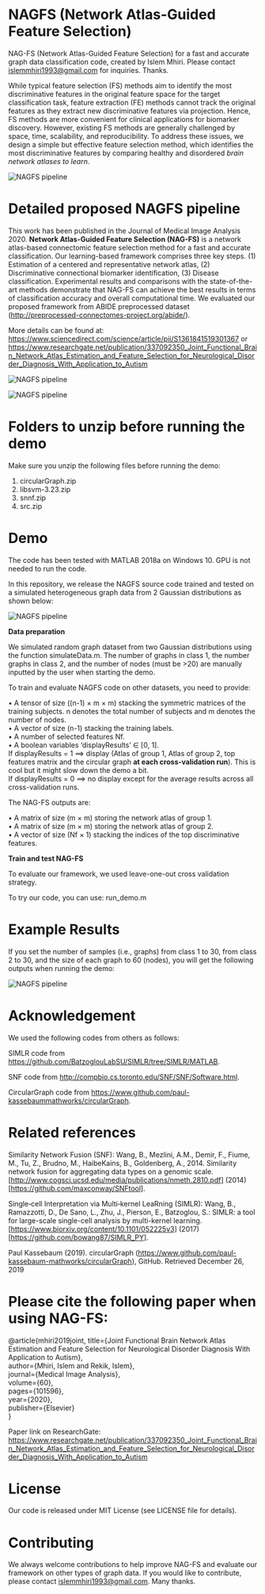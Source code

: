 # NAGFS (Network Atlas-Guided Feature Selection)
NAG-FS (Network Atlas-Guided Feature Selection) for a fast and accurate graph data classification code, created by Islem Mhiri. Please contact islemmhiri1993@gmail.com for inquiries. Thanks. 

While typical feature selection (FS) methods aim to identify the most discriminative features in the original feature space for the target classification task, feature extraction (FE) methods cannot track the original features as they extract new discriminative features via projection. Hence, FS methods are more convenient for clinical applications for biomarker discovery. However, existing FS methods are generally challenged by space, time, scalability, and reproducibility. To address these issues, we design a simple but effective feature selection method, which identifies the most discriminative features by comparing healthy and disordered *brain network atlases to learn*.

![NAGFS pipeline](http://basira-lab.com/nagfs_0/)

# Detailed proposed NAGFS pipeline

This work has been published in the Journal of Medical Image Analysis 2020. **Network Atlas-Guided Feature Selection (NAG-FS)** is a network atlas-based connectomic feature selection method for a fast and accurate classification. Our learning-based framework comprises three key steps. (1) Estimation of a centered and representative network atlas, (2) Discriminative connectional biomarker identification, (3) Disease classification. Experimental results and comparisons with the state-of-the-art methods demonstrate that NAG-FS can achieve the best results in terms of classification accuracy and overall computational time. We evaluated our proposed framework  from ABIDE preprocessed dataset (http://preprocessed-connectomes-project.org/abide/). 

More details can be found at: https://www.sciencedirect.com/science/article/pii/S1361841519301367 or https://www.researchgate.net/publication/337092350_Joint_Functional_Brain_Network_Atlas_Estimation_and_Feature_Selection_for_Neurological_Disorder_Diagnosis_With_Application_to_Autism

![NAGFS pipeline](http://basira-lab.com/nagfs_1/)

![NAGFS pipeline](http://basira-lab.com/nagfs_2/)

# Folders to unzip before running the demo

Make sure you unzip the following files before running the demo:

1. circularGraph.zip <br/>
2. libsvm-3.23.zip <br/>
3. snnf.zip <br/>
4. src.zip <br/>

# Demo

The code has been tested with MATLAB 2018a on Windows 10. GPU is not needed to run the code.

In this repository, we release the NAGFS source code trained and tested on a simulated heterogeneous graph data from 2 Gaussian distributions as shown below:

![NAGFS pipeline](http://basira-lab.com/nagfs_3/) 

**Data preparation**

We simulated random graph dataset from two Gaussian distributions using the function simulateData.m. The number of graphs in class 1, the number graphs in class 2, and the number of nodes (must be >20) are manually inputted by the user when starting the demo. 

To train and evaluate NAGFS code on other datasets, you need to provide:

• A tensor of size ((n-1) × m × m) stacking the symmetric matrices of the training subjects. n denotes the total number of subjects and m denotes the number of nodes.<br/>
• A vector of size (n-1) stacking the training labels.<br/>
• A number of selected features Nf.<br/>
• A boolean variables ‘displayResults’ ∈ [0, 1].<br/>
If displayResults = 1 ==> display (Atlas of group 1, Atlas of group 2, top features matrix and the circular graph **at each cross-validation run**). This is cool but it might slow down the demo a bit.<br/>
If displayResults = 0 ==> no display except for the average results across all cross-validation runs.<br/>

The NAG-FS outputs are:

• A matrix of size (m × m) storing the network atlas of group 1. <br/>
• A matrix of size (m × m) storing the network atlas of group 2. <br/>
• A vector of size (Nf × 1) stacking the indices of the top discriminative features. <br/>

**Train and test NAG-FS**

To evaluate our framework, we used leave-one-out cross validation strategy.

To try our code, you can use: run_demo.m


# Example Results

If you set the number of samples (i.e., graphs) from class 1 to 30, from class 2 to 30, and the size of each graph to 60 (nodes), you will get the following outputs when running the demo:

![NAGFS pipeline](http://basira-lab.com/nagfs_4/) 

# Acknowledgement

We used the following codes from others as follows:

SIMLR code from https://github.com/BatzoglouLabSU/SIMLR/tree/SIMLR/MATLAB. 

SNF code from http://compbio.cs.toronto.edu/SNF/SNF/Software.html.

CircularGraph code from https://www.github.com/paul-kassebaummathworks/circularGraph.  

# Related references

Similarity Network Fusion (SNF): Wang, B., Mezlini, A.M., Demir, F., Fiume, M., Tu, Z., Brudno, M., HaibeKains, B., Goldenberg, A., 2014. Similarity network fusion for aggregating data types on a genomic scale. [http://www.cogsci.ucsd.edu/media/publications/nmeth.2810.pdf] (2014) [https://github.com/maxconway/SNFtool].

Single‐cell Interpretation via Multi‐kernel LeaRning (SIMLR): Wang, B., Ramazzotti, D., De Sano, L., Zhu, J., Pierson, E., Batzoglou, S.: SIMLR: a tool for large-scale single-cell analysis by multi-kernel learning. [https://www.biorxiv.org/content/10.1101/052225v3] (2017) [https://github.com/bowang87/SIMLR_PY].

Paul Kassebaum (2019). circularGraph (https://www.github.com/paul-kassebaum-mathworks/circularGraph), GitHub. Retrieved December 26, 2019

# Please cite the following paper when using NAG-FS:

@article{mhiri2019joint,
  title={Joint Functional Brain Network Atlas Estimation and Feature Selection for Neurological Disorder Diagnosis With Application to Autism},<br/>
  author={Mhiri, Islem and Rekik, Islem},<br/>
  journal={Medical Image Analysis},<br/>
  volume={60},<br/>
  pages={101596},<br/>
  year={2020},<br/>
  publisher={Elsevier}<br/>
}<br/>

Paper link on ResearchGate:
https://www.researchgate.net/publication/337092350_Joint_Functional_Brain_Network_Atlas_Estimation_and_Feature_Selection_for_Neurological_Disorder_Diagnosis_With_Application_to_Autism

# License
Our code is released under MIT License (see LICENSE file for details).

# Contributing
We always welcome contributions to help improve NAG-FS and evaluate our framework on other types of graph data. If you would like to contribute, please contact islemmhiri1993@gmail.com. Many thanks.








